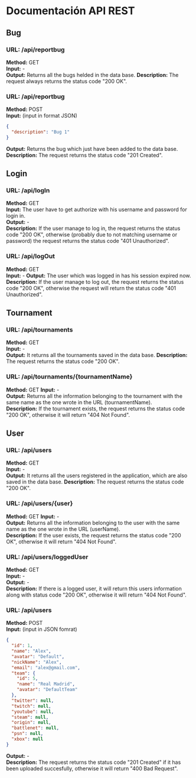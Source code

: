 # Documentación API REST

## Bug

### URL: /api/reportbug
**Method:** GET  
**Input:** -  
**Output:** Returns all the bugs helded in the data base. 
**Description:** The request always returns the status code "200 OK".

### URL: /api/reportbug
**Method:** POST  
**Input:** (input in format JSON)
```json
{
  "description": "Bug 1"
}
```
**Output:** Returns the bug which just have been added to the data base.  
**Description:** The request returns the status code "201 Created".

## Login

### URL: /api/logIn
**Method:** GET  
**Input:** The user have to get authorize with his username and password for login in.  
**Output:** -  
**Description:** If the user manage to log in, the request returns the status code "200 OK", otherwise (probably due to not matching username or password) the request returns the status code "401 Unauthorized".

### URL: /api/logOut
**Method:** GET  
**Input:** - 
**Output:** The user which was logged in has his session expired now.
**Description:** If the user manage to log out, the request returns the status code "200 OK", otherwise the request will return the status code "401 Unauthorized".

## Tournament

### URL: /api/tournaments
**Method:** GET  
**Input:** -  
**Output:** It returns all the tournaments saved in the data base. 
**Description:** The request returns the status code "200 OK".

### URL: /api/tournaments/{tournamentName}
**Method:** GET 
**Input:** -  
**Output:** Returns all the information belonging to the tournament with the same name as the one wrote in the URL (tournamentName).  
**Description:** If the tournament exists, the request returns the status code "200 OK", otherwise it will return "404 Not Found".

## User

### URL: /api/users
**Method:** GET  
**Input:** -  
**Output:** It returns all the users registered in the application, which are also saved in the data base. 
**Description:** The request returns the status code "200 OK".

### URL: /api/users/{user}
**Method:** GET 
**Input:** -  
**Output:** Returns all the information belonging to the user with the same name as the one wrote in the URL (userName).  
**Description:** If the user exists, the request returns the status code "200 OK", otherwise it will return "404 Not Found".

### URL: /api/users/loggedUser
**Method:** GET  
**Input:** -  
**Output:** -  
**Description:** If there is a logged user, it will return this users information along with status code "200 OK", otherwise it will return "404 Not Found".

### URL: /api/users
**Method:** POST  
**Input:** (input in JSON fomrat)
```json
{
  "id": 1,
  "name": "Alex",
  "avatar": "Default",
  "nickName": "Alex",
  "email": "alex@gmail.com",
  "team": {
    "id": 5,
    "name": "Real Madrid",
    "avatar": "DefaultTeam"
  },
  "twitter": null,
  "twitch": null,
  "youtube": null,
  "steam": null,
  "origin": null,
  "battlenet": null,
  "psn": null,
  "xbox": null
}
```
**Output:** -  
**Description:** The request returns the status code "201 Created" if it has been uploaded succesfully, otherwise it will return "400 Bad Request".
